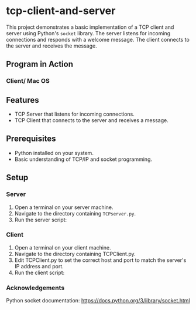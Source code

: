 # tcp-client-and-server

This project demonstrates a basic implementation of a TCP client and server using Python's `socket` library. The server listens for incoming connections and responds with a welcome message. The client connects to the server and receives the message.
## Program in Action
### Client/ Mac OS


## Features
- TCP Server that listens for incoming connections.
- TCP Client that connects to the server and receives a message.

## Prerequisites

- Python installed on your system.
- Basic understanding of TCP/IP and socket programming.

## Setup

### Server

1. Open a terminal on your server machine.
2. Navigate to the directory containing `TCPserver.py`.
3. Run the server script:
   
### Client
1. Open a terminal on your client machine.
2. Navigate to the directory containing TCPClient.py.
3. Edit TCPClient.py to set the correct host and port to match the server's IP address and port.
4. Run the client script:

### Acknowledgements
Python socket documentation: https://docs.python.org/3/library/socket.html
